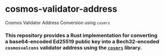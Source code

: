 # cosmos-validator-address
Cosmos Validator Address Conversion using `cosmrs`

### This repository provides a Rust implementation for converting a **base64-encoded Ed25519 public key** into a **Bech32-encoded `cosmosvalcons` validator address** using the [`cosmrs`](https://docs.rs/cosmrs/latest/cosmrs/) library.
